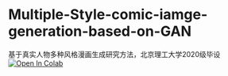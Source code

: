 # Multiple-Style-comic-iamge-generation-based-on-GAN
基于真实人物多种风格漫画生成研究方法，北京理工大学2020级毕设
[![Open In Colab](https://colab.research.google.com/assets/colab-badge.svg)]([https://github.com/Tarbris/Multiple-Style-comic-iamge-generation-based-on-GAN/blob/main/stylize.ipynb)
